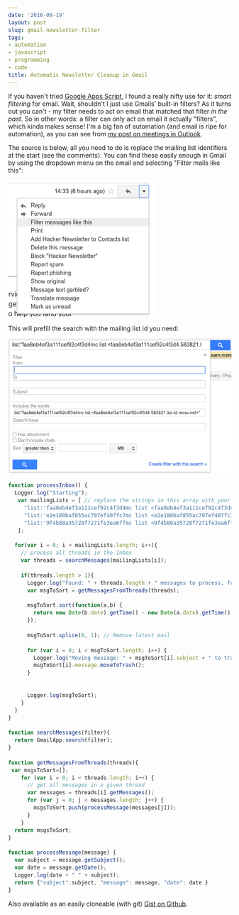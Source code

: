 ```yaml
---
date: '2016-08-19'
layout: post
slug: gmail-newsletter-filter
tags:
- automation
- javascript
- programming
- code
title: Automatic Newsletter Cleanup in Gmail
---
```


If you haven't tried [Google Apps Script][], I found a really nifty use for it: _smart filtering_ for email. Wait, shouldn't I just use Gmails' built-in filters?  As it turns out you can't - my filter needs to act on email that matched that filter _in the past_. So in other words: a filter can only act on email it actually "filters", which kinda makes sense!  I'm a big fan of automation (and email is ripe for automation), as you can see from [my post on meetings in Outlook][Outlook]. 

The source is below, all you need to do is replace the mailing list identifiers at
the start (see the comments). You can find these easily enough in Gmail by using
the dropdown menu on the email and selecting "Filter mails like this":

![Selecting a newsletter mail's menu to filter](/img/16/gmail-menu-filter.png "Selecting a newsletter mail to filter")

This will prefill the search with the mailing list id you need:

![Gmail Filter Search](/img/16/gmail-filter-search.png "Gmail Filter Search in Action")

```javascript
function processInbox() {
  Logger.log("Starting");
   var mailingLists = [ // replace the strings in this array with your own!
     "list:'faa8eb4ef3a111cef92c4f3d4mc list <faa8eb4ef3a111cef92c4f3d4.583821.list-id.mcsv.net>'", 
     "list:'e2e180baf855ac797ef407fc7mc list <e2e180baf855ac797ef407fc7.654029.list-id.mcsv.net>'",
     "list:'9f4b80a35728f7271fe3ea6ffmc list <9f4b80a35728f7271fe3ea6ff.511493.list-id.mcsv.net>'"
   ];
  
  for(var i = 0; i < mailingLists.length; i++){
    // process all threads in the Inbox
    var threads = searchMessages(mailingLists[i]);
    
    if(threads.length > 1){
      Logger.log("Found: " + threads.length + " messages to process, for " + mailingLists[i]);
      var msgToSort = getMessagesFromThreads(threads);
      
      msgToSort.sort(function(a,b) { 
        return new Date(b.date).getTime() - new Date(a.date).getTime();
      });
      
      msgToSort.splice(0, 1); // Remove latest mail
      
      for (var i = 0; i < msgToSort.length; i++) {
        Logger.log("Moving message: " + msgToSort[i].subject + " to trash");
        msgToSort[i].message.moveToTrash();
      }
      
      
      Logger.log(msgToSort);
    }
  }
}

function searchMessages(filter){
  return GmailApp.search(filter);
}

function getMessagesFromThreads(threads){
 var msgsToSort=[];
    for (var i = 0; i < threads.length; i++) {
      // get all messages in a given thread
      var messages = threads[i].getMessages();
      for (var j = 0; j < messages.length; j++) {
        msgsToSort.push(processMessage(messages[j]));
      }
    }
  return msgsToSort;
}

function processMessage(message) {
  var subject = message.getSubject();
  var date = message.getDate();
  Logger.log(date + " " + subject);
  return {"subject":subject, "message": message, "date": date }
}

```

Also available as an easily cloneable (with git) [Gist on Github][Gist].

[Google Apps Script]: https://developers.google.com/apps-script/
[Outlook]: /outlook
[Gist]: https://gist.github.com/dueyfinster/a66238c3f99c883ffd8d264b539dc2d8